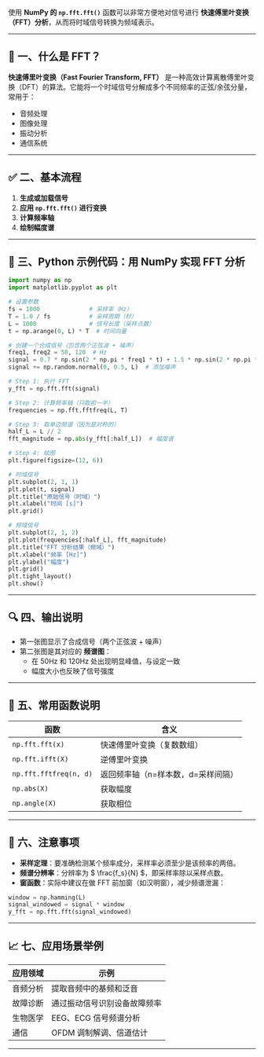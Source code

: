 使用 **NumPy 的 `np.fft.fft()`** 函数可以非常方便地对信号进行 **快速傅里叶变换（FFT）分析**，从而将时域信号转换为频域表示。

---

## 🧮 一、什么是 FFT？

**快速傅里叶变换（Fast Fourier Transform, FFT）** 是一种高效计算离散傅里叶变换（DFT）的算法。它能将一个时域信号分解成多个不同频率的正弦/余弦分量，常用于：

- 音频处理
- 图像处理
- 振动分析
- 通信系统

---

## ✅ 二、基本流程

1. **生成或加载信号**
2. **应用 `np.fft.fft()` 进行变换**
3. **计算频率轴**
4. **绘制幅度谱**

---

## 🧪 三、Python 示例代码：用 NumPy 实现 FFT 分析

```python
import numpy as np
import matplotlib.pyplot as plt

# 设置参数
fs = 1000              # 采样率（Hz）
T = 1.0 / fs           # 采样周期（秒）
L = 1000               # 信号长度（采样点数）
t = np.arange(0, L) * T  # 时间向量

# 创建一个合成信号（包含两个正弦波 + 噪声）
freq1, freq2 = 50, 120  # Hz
signal = 0.7 * np.sin(2 * np.pi * freq1 * t) + 1.5 * np.sin(2 * np.pi * freq2 * t)
signal += np.random.normal(0, 0.5, L)  # 添加噪声

# Step 1: 执行 FFT
y_fft = np.fft.fft(signal)

# Step 2: 计算频率轴（只取前一半）
frequencies = np.fft.fftfreq(L, T)

# Step 3: 取单边频谱（因为是对称的）
half_L = L // 2
fft_magnitude = np.abs(y_fft[:half_L])  # 幅度谱

# Step 4: 绘图
plt.figure(figsize=(12, 6))

# 时域信号
plt.subplot(2, 1, 1)
plt.plot(t, signal)
plt.title("原始信号（时域）")
plt.xlabel("时间 [s]")
plt.grid()

# 频域信号
plt.subplot(2, 1, 2)
plt.plot(frequencies[:half_L], fft_magnitude)
plt.title("FFT 分析结果（频域）")
plt.xlabel("频率 [Hz]")
plt.ylabel("幅度")
plt.grid()
plt.tight_layout()
plt.show()
```

---

## 🔍 四、输出说明

- 第一张图显示了合成信号（两个正弦波 + 噪声）
- 第二张图是其对应的 **频谱图**：
    - 在 50Hz 和 120Hz 处出现明显峰值，与设定一致
    - 幅度大小也反映了信号强度

---

## 📌 五、常用函数说明

| 函数 | 含义 |
|------|------|
| `np.fft.fft(x)` | 快速傅里叶变换（复数数组） |
| `np.fft.ifft(X)` | 逆傅里叶变换 |
| `np.fft.fftfreq(n, d)` | 返回频率轴（n=样本数，d=采样间隔） |
| `np.abs(X)` | 获取幅度 |
| `np.angle(X)` | 获取相位 |

---

## 🧠 六、注意事项

- **采样定理**：要准确检测某个频率成分，采样率必须至少是该频率的两倍。
- **频谱分辨率**：分辨率为 $ \frac{f_s}{N} $，即采样率除以采样点数。
- **窗函数**：实际中建议在做 FFT 前加窗（如汉明窗），减少频谱泄漏：

```python
window = np.hamming(L)
signal_windowed = signal * window
y_fft = np.fft.fft(signal_windowed)
```

---

## 📈 七、应用场景举例

| 应用领域 | 示例 |
|----------|------|
| 音频分析 | 提取音频中的基频和泛音 |
| 故障诊断 | 通过振动信号识别设备故障频率 |
| 生物医学 | EEG、ECG 信号频谱分析 |
| 通信 | OFDM 调制解调、信道估计 |

---

